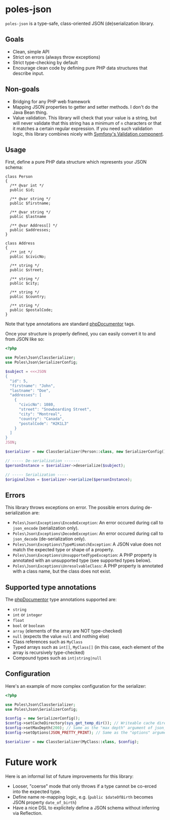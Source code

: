# poles-json

`poles-json` is a type-safe, class-oriented JSON (de)serialization library.

## Goals

* Clean, simple API
* Strict on errors (always throw exceptions)
* Strict type-checking by default
* Encourage clean code by defining pure PHP data structures that describe input.

## Non-goals

* Bridging for any PHP web framework
* Mapping JSON properties to getter and setter methods. I don't do the Java Bean thing.
* Value validation. This library will check that your value is a string, but will never validate that this string has a minimum of `n` characters or that it matches a certain regular expression. If you need such validation logic, this library combines nicely with [Symfony's Validation component](https://symfony.com/doc/current/validation.html).

## Usage

First, define a pure PHP data structure which represents your JSON schema:

```
class Person
{
  /** @var int */
  public $id;
  
  /** @var string */
  public $firstname;

  /** @var string */
  public $lastname

  /** @var Address[] */
  public $addresses;
}

class Address
{
  /** int */
  public $civicNo;

  /** string */
  public $street;

  /** string */
  public $city;

  /** string */
  public $country;

  /** string */
  public $postalCode;
}
```

Note that type annotations are standard [phpDocumentor](https://phpdoc.org) tags.

Once your structure is properly defined, you can easily convert it to and from JSON like so:

```php
<?php

use Poles\Json\ClassSerializer;
use Poles\Json\SerializerConfig;

$subject = <<<JSON
{
  "id": 5,
  "firstname": "John",
  "lastname": "Doe",
  "addresses": [
    {
      "civicNo": 1080,
      "street": "Snowboarding Street",
      "city": "Montreal",
      "country": "Canada",
      "postalCode": "H2K1L3"
    }
  ]
}
JSON;

$serializer = new ClassSerializer(Person::class, new SerializerConfig());

// ----- De-serialization -------
$personInstance = $serializer->deserialize($subject);

// ----- Serialization -----
$originalJson = $serializer->serialize($personInstance);
```

## Errors

This library throws exceptions on error. The possible errors during de-serialization are:

* `Poles\Json\Exceptions\EncodeException`: An error occured during call to `json_encode` (serialization only).
* `Poles\Json\Exceptions\DecodeException`: An error occured during call to `json_decode` (de-serialization only).
* `Poles\Json\Exceptions\TypeMismatchException`: A JSON value does not match the expected type or shape of a property.
* `Poles\Json\Exceptions\UnsupportedTypeException`: A PHP property is annotated with an unsupported type (see supported types below).
* `Poles\Json\Exceptions\UnresolvableClass`: A PHP property is annotated with a class name, but the class does not exist.

## Supported type annotations

The [phpDocumentor](https://docs.phpdoc.org/guides/types.html) type annotations supported are:

* `string`
* `int` or `integer`
* `float`
* `bool` or `boolean`
* `array` (elements of the array are NOT type-checked)
* `null` (expects the value `null` and nothing else)
* Class references such as `MyClass`
* Typed arrays such as `int[]`, `MyClass[]` (in this case, each element of the array is recursively type-checked)
* Compound types such as `int|string|null`

## Configuration

Here's an example of more complex configuration for the serializer:

```php
<?php

use Poles\Json\ClassSerializer;
use Poles\Json\SerializerConfig;

$config = new SerializerConfig();
$config->setCacheDirectory(sys_get_temp_dir()); // Writeable cache directory for production environments
$config->setMaxDepth(200); // Same as the "max depth" argument of json_encode
$config->setOptions(JSON_PRETTY_PRINT); // Same as the "options" argument of json_encode

$serializer = new ClassSerializer(MyClass::class, $config);

```

# Future work

Here is an informal list of future improvements for this library:

* Looser, "coerse" mode that only throws if a type cannot be co-erced into the expected type.
* Define name re-mapping logic, e.g. (`public $dateOfBirth` becomes JSON property `date_of_birth`)
* Have a nice DSL to explicitely define a JSON schema without inferring via Reflection.

